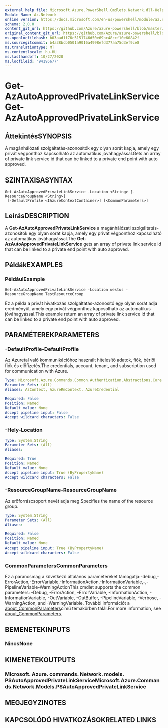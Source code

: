 ```yaml
---
external help file: Microsoft.Azure.PowerShell.Cmdlets.Network.dll-Help.xml
Module Name: Az.Network
online version: https://docs.microsoft.com/en-us/powershell/module/az.network/get-azautoapprovedprivatelinkservice
schema: 2.0.0
content_git_url: https://github.com/Azure/azure-powershell/blob/master/src/Network/Network/help/Get-AzAutoApprovedPrivateLinkService.md
original_content_git_url: https://github.com/Azure/azure-powershell/blob/master/src/Network/Network/help/Get-AzAutoApprovedPrivateLinkService.md
ms.openlocfilehash: b03aad1f76c5151746d50e69bc48ccf10e60842f
ms.sourcegitcommit: b4a38bcb0501a9016a4998efd377aa75d3ef9ce8
ms.translationtype: MT
ms.contentlocale: hu-HU
ms.lasthandoff: 10/27/2020
ms.locfileid: "94195677"
---
```

# <span data-ttu-id="42caf-101">Get-AzAutoApprovedPrivateLinkService</span><span class="sxs-lookup"><span data-stu-id="42caf-101">Get-AzAutoApprovedPrivateLinkService</span></span>

## <span data-ttu-id="42caf-102">Áttekintés</span><span class="sxs-lookup"><span data-stu-id="42caf-102">SYNOPSIS</span></span>
<span data-ttu-id="42caf-103">A magánhálózati szolgáltatás-azonosítók egy olyan sorát kapja, amely egy privát végponthoz kapcsolható az automatikus jóváhagyással.</span><span class="sxs-lookup"><span data-stu-id="42caf-103">Gets an array of private link service id that can be linked to a private end point with auto approved.</span></span>

## <span data-ttu-id="42caf-104">SZINTAXISA</span><span class="sxs-lookup"><span data-stu-id="42caf-104">SYNTAX</span></span>

```
Get-AzAutoApprovedPrivateLinkService -Location <String> [-ResourceGroupName <String>]
 [-DefaultProfile <IAzureContextContainer>] [<CommonParameters>]
```

## <span data-ttu-id="42caf-105">Leírás</span><span class="sxs-lookup"><span data-stu-id="42caf-105">DESCRIPTION</span></span>
<span data-ttu-id="42caf-106">A **Get-AzAutoApprovedPrivateLinkService** a magánhálózati szolgáltatás-azonosítók egy olyan sorát kapja, amely egy privát végponthoz kapcsolható az automatikus jóváhagyással.</span><span class="sxs-lookup"><span data-stu-id="42caf-106">The **Get-AzAutoApprovedPrivateLinkService** gets an array of private link service id that can be linked to a private end point with auto approved.</span></span>

## <span data-ttu-id="42caf-107">Példák</span><span class="sxs-lookup"><span data-stu-id="42caf-107">EXAMPLES</span></span>

### <span data-ttu-id="42caf-108">Például</span><span class="sxs-lookup"><span data-stu-id="42caf-108">Example</span></span>
```
Get-AzAutoApprovedPrivateLinkService -Location westus -ResourceGroupName TestResourceGroup
```

<span data-ttu-id="42caf-109">Ez a példa a privát hivatkozás szolgáltatás-azonosító egy olyan sorát adja eredményül, amely egy privát végponthoz kapcsolható az automatikus jóváhagyással.</span><span class="sxs-lookup"><span data-stu-id="42caf-109">This example return an array of private link service id that can be linked to a private end point with auto approved.</span></span>

## <span data-ttu-id="42caf-110">PARAMÉTEREK</span><span class="sxs-lookup"><span data-stu-id="42caf-110">PARAMETERS</span></span>

### <span data-ttu-id="42caf-111">-DefaultProfile</span><span class="sxs-lookup"><span data-stu-id="42caf-111">-DefaultProfile</span></span>
<span data-ttu-id="42caf-112">Az Azuretal való kommunikációhoz használt hitelesítő adatok, fiók, bérlői fiók és előfizetés.</span><span class="sxs-lookup"><span data-stu-id="42caf-112">The credentials, account, tenant, and subscription used for communication with Azure.</span></span>

```yaml
Type: Microsoft.Azure.Commands.Common.Authentication.Abstractions.Core.IAzureContextContainer
Parameter Sets: (All)
Aliases: AzContext, AzureRmContext, AzureCredential

Required: False
Position: Named
Default value: None
Accept pipeline input: False
Accept wildcard characters: False
```

### <span data-ttu-id="42caf-113">-Hely</span><span class="sxs-lookup"><span data-stu-id="42caf-113">-Location</span></span>
```yaml
Type: System.String
Parameter Sets: (All)
Aliases:

Required: True
Position: Named
Default value: None
Accept pipeline input: True (ByPropertyName)
Accept wildcard characters: False
```

### <span data-ttu-id="42caf-114">-ResourceGroupName</span><span class="sxs-lookup"><span data-stu-id="42caf-114">-ResourceGroupName</span></span>
<span data-ttu-id="42caf-115">Az erőforráscsoport nevét adja meg.</span><span class="sxs-lookup"><span data-stu-id="42caf-115">Specifies the name of the resource group.</span></span>

```yaml
Type: System.String
Parameter Sets: (All)
Aliases:

Required: False
Position: Named
Default value: None
Accept pipeline input: True (ByPropertyName)
Accept wildcard characters: False
```

### <span data-ttu-id="42caf-116">CommonParameters</span><span class="sxs-lookup"><span data-stu-id="42caf-116">CommonParameters</span></span>
<span data-ttu-id="42caf-117">Ez a parancsmag a következő általános paramétereket támogatja:-debug,-ErrorAction,-ErrorVariable,-InformationAction,-InformationVariable,-,-PipelineVariable-WarningAction</span><span class="sxs-lookup"><span data-stu-id="42caf-117">This cmdlet supports the common parameters: -Debug, -ErrorAction, -ErrorVariable, -InformationAction, -InformationVariable, -OutVariable, -OutBuffer, -PipelineVariable, -Verbose, -WarningAction, and -WarningVariable.</span></span> <span data-ttu-id="42caf-118">További információt a [about_CommonParameters](http://go.microsoft.com/fwlink/?LinkID=113216)című témakörben talál.</span><span class="sxs-lookup"><span data-stu-id="42caf-118">For more information, see [about_CommonParameters](http://go.microsoft.com/fwlink/?LinkID=113216).</span></span>

## <span data-ttu-id="42caf-119">BEMENETEK</span><span class="sxs-lookup"><span data-stu-id="42caf-119">INPUTS</span></span>

### <span data-ttu-id="42caf-120">Nincs</span><span class="sxs-lookup"><span data-stu-id="42caf-120">None</span></span>

## <span data-ttu-id="42caf-121">KIMENETEK</span><span class="sxs-lookup"><span data-stu-id="42caf-121">OUTPUTS</span></span>

### <span data-ttu-id="42caf-122">Microsoft. Azure. commands. Network. models. PSAutoApprovedPrivateLinkService</span><span class="sxs-lookup"><span data-stu-id="42caf-122">Microsoft.Azure.Commands.Network.Models.PSAutoApprovedPrivateLinkService</span></span>

## <span data-ttu-id="42caf-123">MEGJEGYZI</span><span class="sxs-lookup"><span data-stu-id="42caf-123">NOTES</span></span>

## <span data-ttu-id="42caf-124">KAPCSOLÓDÓ HIVATKOZÁSOK</span><span class="sxs-lookup"><span data-stu-id="42caf-124">RELATED LINKS</span></span>
